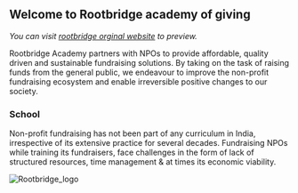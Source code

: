 ## Welcome to Rootbridge academy of giving

*You can visit [rootbridge orginal website](https://rootbridgeacademy.com/) to preview.*

Rootbridge Academy partners with NPOs to provide affordable, quality driven and sustainable fundraising solutions. By taking on the task of raising funds from the general public, we endeavour to improve the non-profit fundraising ecosystem and enable irreversible positive changes to our society.

### School

Non-profit fundraising has not been part of any curriculum in India, irrespective of its extensive practice for several decades. Fundraising NPOs while training its fundraisers, face challenges in the form of lack of structured resources, time management & at times its economic viability.


![Rootbridge_logo](https://user-images.githubusercontent.com/40683703/74708862-b4edef00-5243-11ea-9193-86c8c9397e87.png)

